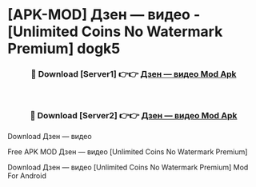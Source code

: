 # [APK-MOD] Дзен — видео - [Unlimited Coins No Watermark Premium] dogk5



<div align="center">
<h3>🔴 Download [Server1] 👉👉 <a href="https://momento.my/?title=Дзен_—_видео">Дзен — видео Mod Apk</a></h3><br>

<h3>🔴 Download [Server2] 👉👉 <a href="https://momento.my/?title=Дзен_—_видео">Дзен — видео Mod Apk</a></h3>
</div>



Download Дзен — видео 

Free APK MOD Дзен — видео [Unlimited Coins No Watermark Premium]

Download Дзен — видео [Unlimited Coins No Watermark Premium] Mod For Android

